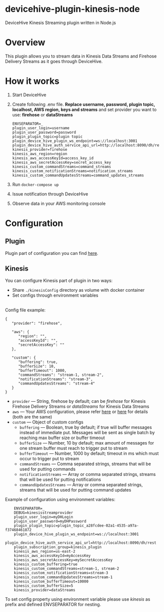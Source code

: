 # devicehive-plugin-kinesis-node
DeviceHive Kinesis Streaming plugin written in Node.js
# Overview
This plugin allows you to stream data in Kinesis Data Streams and Firehose Delivery Streams as it goes through DeviceHive.

# How it works

 1. Start DeviceHive
 2. Create following .env file. **Replace username, password, plugin topic, localhost, AWS region, keys and streams** and set provider you want to use: **firehose** or **dataStreams**

        ENVSEPARATOR=_
        plugin_user_login=username
        plugin_user_password=password
        plugin_plugin_topic=plugin topic
        plugin_device_hive_plugin_ws_endpoint=ws://localhost:3001
        plugin_device_hive_auth_service_api_url=http://localhost:8090/dh/rest
        kinesis_provider=firehose
        kinesis_aws_region=region
        kinesis_aws_accessKeyId=access_key_id
        kinesis_aws_secretAccessKey=secret_access_key
        kinesis_custom_commandStreams=command_streams
        kinesis_custom_notificationStreams=notification_streams
        kinesis_custom_commandUpdatesStreams=command_updates_streams

 3. Run `docker-compose up`
 4. Issue notification through DeviceHive
 5. Observe data in your AWS monitoring console

# Configuration
## Plugin
Plugin part of configuration you can find [here](https://github.com/devicehive/devicehive-plugin-core-node#configuration).
## Kinesis
You can configure Kinesis part of plugin in two ways:

 - Share `./kinesisConfig` directory as volume with docker container
 - Set configs through environment variables

<br />
Config file example:

    {
       "provider": "firehose",

       "aws": {
          "region": "",
          "accessKeyId": "",
          "secretAccessKey": ""
       },

       "custom": {
          "buffering": true,
          "bufferSize": 10,
          "bufferTimeout": 1000,
          "commandStreams": "stream-1, stream-2",
          "notificationStreams": "stream-3",
          "commandUpdatesStreams": "stream-4"
       }
    }

 - `provider` — String, firehose by default; can be *firehose* for Kinesis Firehose Delivery Streams or *dataStreams* for Kinesis Data Streams
 - `aws` — Your AWS configuration, please refer [here](https://docs.aws.amazon.com/AWSJavaScriptSDK/latest/AWS/Kinesis.html#constructor-property) or [here](https://docs.aws.amazon.com/AWSJavaScriptSDK/latest/AWS/Firehose.html#constructor-property) for details (both are the same)
 - `custom` — Object of custom configs
	 - `buffering` — Boolean, true by default; if true will buffer messages instead of immediate put. Messages will be sent as single batch by reaching max buffer size or buffer timeout
	 - `bufferSize` — Number, 10 by default; max amount of messages for one stream buffer must reach to trigger put to stream
	 - `bufferTimeout` — Number, 1000 by default; timeout in ms which must occur to trigger put to stream
	 - `commandStreams` — Comma separated strings, streams that will be used for putting commands
	 - `notificationStreams` — Array or comma separated strings, streams that will be used for putting notifications
	 - `commandUpdatesStreams` — Array or comma separated strings, streams that will be used for putting command updates

Example of configuration using environment variables:

        ENVSEPARATOR=_
        DEBUG=kinesisstreamprovider
        plugin_user_login=myDHLogin
        plugin_user_password=myDHPassword
        plugin_plugin_topic=plugin_topic_a28fcdee-02a1-4535-a97a-f37468461872
        plugin_device_hive_plugin_ws_endpoint=ws://localhost:3001
        plugin_device_hive_auth_service_api_url=http://localhost:8090/dh/rest
        plugin_subscription_group=kinesis_plugin
        kinesis_aws_region=us-east-2
        kinesis_aws_accessKeyId=myAccessKey
        kinesis_aws_secretAccessKey=mySecretAccessKey
        kinesis_custom_buffering=true
        kinesis_custom_commandStreams=stream-1, stream-2
        kinesis_custom_notificationStreams=stream-3
        kinesis_custom_commandUpdatesStreams=stream-1
        kinesis_custom_bufferTimeout=10000
        kinesis_custom_bufferSize=5
        kinesis_provider=dataStreams
To set config property using environment variable please use *kinesis* as prefix and defined ENVSEPARATOR for nesting.